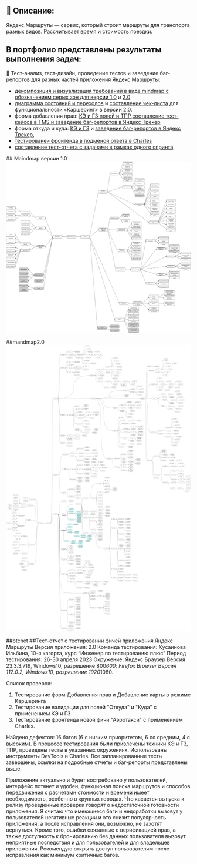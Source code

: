 ## :bookmark_tabs: Описание:
 
Яндекс.Маршруты — сервис, который строит маршруты для транспорта разных видов. Рассчитывает время и стоимость поездки.

## В портфолио представлены результаты выполнения задач:

:beginner: Тест-анализ, тест-дизайн, проведение тестов и заведение баг-репортов для разных частей приложения Яндекс Маршруты: 
- [декомпозиция и визуализация требований в виде mindmap с обозначением серых зон для версии 1.0](#maindmap1.0) и [2.0](#maindmap2.0)
- [диаграмма состояний и переходов](https://miro.com/app/board/uXjVMok1ENo=/?share_link_id=18906754799) и [составление чек-листа](https://github.com/Ilbina/Ilbina/blob/main/%D0%9F%D0%BE%D1%80%D1%82%D1%84%D0%BE%D0%BB%D0%B8%D0%BE%20%D0%98%D0%BD%D0%B6%D0%B5%D0%BD%D0%B5%D1%80%20%D0%BF%D0%BE%20%D1%82%D0%B5%D1%81%D1%82%D0%B8%D1%80%D0%BE%D0%B2%D0%B0%D0%BD%D0%B8%D1%8E/%D0%9F%D1%80%D0%B8%D0%BB%D0%BE%D0%B6%D0%B5%D0%BD%D0%B8%D0%B5%20%D0%AF%D0%BD%D0%B4%D0%B5%D0%BA%D1%81%20%D0%9C%D0%B0%D1%80%D1%88%D1%80%D1%83%D1%82%D1%8B%201.0%20%D0%B8%202.0/%D0%A7%D0%B5%D0%BA-%D0%BB%D0%B8%D1%81%D1%82%20%D1%82%D0%B5%D1%81%D1%82%D0%B8%D1%80%D0%BE%D0%B2%D0%B0%D0%BD%D0%B8%D1%8F%20%D0%BF%D0%B5%D1%80%D0%B5%D1%85%D0%BE%D0%B4%D0%BE%D0%B2%20%D0%AF%D0%9C%202.0%20%D0%9A%D0%B0%D1%80%D1%88%D0%B5%D1%80%D0%B8%D0%BD%D0%B3.txt) для функциональности «Каршеринг» в версии 2.0. 
- форма добавления прав: [КЭ и ГЗ полей и ТПР](https://docs.google.com/spreadsheets/d/1nTqKc-Fap4_mZmqXSM_o6YhKodGY72kWHsuvxgdFNyk/edit?usp=drive_link),[составление тест-кейсов в TMS и заведение баг-репортов в Яндекс Трекер](https://github.com/Ilbina/Ilbina/tree/main/%D0%9F%D0%BE%D1%80%D1%82%D1%84%D0%BE%D0%BB%D0%B8%D0%BE%20%D0%98%D0%BD%D0%B6%D0%B5%D0%BD%D0%B5%D1%80%20%D0%BF%D0%BE%20%D1%82%D0%B5%D1%81%D1%82%D0%B8%D1%80%D0%BE%D0%B2%D0%B0%D0%BD%D0%B8%D1%8E/%D0%9F%D1%80%D0%B8%D0%BB%D0%BE%D0%B6%D0%B5%D0%BD%D0%B8%D0%B5%20%D0%AF%D0%BD%D0%B4%D0%B5%D0%BA%D1%81%20%D0%9C%D0%B0%D1%80%D1%88%D1%80%D1%83%D1%82%D1%8B%201.0%20%D0%B8%202.0/%D0%A2%D0%9A%20%D0%B8%20%D0%B1%D0%B0%D0%B3-%D1%80%D0%B5%D0%BF%D0%BE%D1%80%D1%82%D1%8B%20%D1%84%D0%BE%D1%80%D0%BC%D1%8B%20%D0%BF%D1%80%D0%B0%D0%B2)
- форма откуда и куда: [КЭ и ГЗ](https://docs.google.com/spreadsheets/d/1qgUagMeDt64kE88VJxUWqgMFTNsi8mwh13GEk9Hr4ZY/edit?usp=drive_link) и [заведение баг-репортов  в Яндекс Трекер](https://github.com/Ilbina/Ilbina/tree/main/%D0%9F%D0%BE%D1%80%D1%82%D1%84%D0%BE%D0%BB%D0%B8%D0%BE%20%D0%98%D0%BD%D0%B6%D0%B5%D0%BD%D0%B5%D1%80%20%D0%BF%D0%BE%20%D1%82%D0%B5%D1%81%D1%82%D0%B8%D1%80%D0%BE%D0%B2%D0%B0%D0%BD%D0%B8%D1%8E/%D0%9F%D1%80%D0%B8%D0%BB%D0%BE%D0%B6%D0%B5%D0%BD%D0%B8%D0%B5%20%D0%AF%D0%BD%D0%B4%D0%B5%D0%BA%D1%81%20%D0%9C%D0%B0%D1%80%D1%88%D1%80%D1%83%D1%82%D1%8B%201.0%20%D0%B8%202.0/%D0%91%D0%B0%D0%B3-%D1%80%D0%B5%D0%BF%D0%BE%D1%80%D1%82%D1%8B%20%D0%9E%D1%82%D0%BA%D1%83%D0%B4%D0%B0-%D0%9A%D1%83%D0%B4%D0%B0), 
- [тестированеи фронтенда в подменой ответа в Charles](https://github.com/Ilbina/Ilbina/tree/main/%D0%9F%D0%BE%D1%80%D1%82%D1%84%D0%BE%D0%BB%D0%B8%D0%BE%20%D0%98%D0%BD%D0%B6%D0%B5%D0%BD%D0%B5%D1%80%20%D0%BF%D0%BE%20%D1%82%D0%B5%D1%81%D1%82%D0%B8%D1%80%D0%BE%D0%B2%D0%B0%D0%BD%D0%B8%D1%8E/%D0%9F%D1%80%D0%B8%D0%BB%D0%BE%D0%B6%D0%B5%D0%BD%D0%B8%D0%B5%20%D0%AF%D0%BD%D0%B4%D0%B5%D0%BA%D1%81%20%D0%9C%D0%B0%D1%80%D1%88%D1%80%D1%83%D1%82%D1%8B%201.0%20%D0%B8%202.0/%D0%9F%D0%BE%D0%B4%D0%BC%D0%B5%D0%BD%D0%B0%20Charles)
- [составление тест-отчета с задачами в рамках одного спринта](#otchet)

##<a name=maindmap1.0> Maindmap версии 1.0
![Alt-текст](https://github.com/Ilbina/Ilbina/blob/main/%D0%9F%D0%BE%D1%80%D1%82%D1%84%D0%BE%D0%BB%D0%B8%D0%BE%20%D0%98%D0%BD%D0%B6%D0%B5%D0%BD%D0%B5%D1%80%20%D0%BF%D0%BE%20%D1%82%D0%B5%D1%81%D1%82%D0%B8%D1%80%D0%BE%D0%B2%D0%B0%D0%BD%D0%B8%D1%8E/%D0%9F%D1%80%D0%B8%D0%BB%D0%BE%D0%B6%D0%B5%D0%BD%D0%B8%D0%B5%20%D0%AF%D0%BD%D0%B4%D0%B5%D0%BA%D1%81%20%D0%9C%D0%B0%D1%80%D1%88%D1%80%D1%83%D1%82%D1%8B%201.0%20%D0%B8%202.0/Mindmap1.0.png)

##mandmap2.0
![Alt-текст](https://github.com/Ilbina/Ilbina/blob/main/%D0%9F%D0%BE%D1%80%D1%82%D1%84%D0%BE%D0%BB%D0%B8%D0%BE%20%D0%98%D0%BD%D0%B6%D0%B5%D0%BD%D0%B5%D1%80%20%D0%BF%D0%BE%20%D1%82%D0%B5%D1%81%D1%82%D0%B8%D1%80%D0%BE%D0%B2%D0%B0%D0%BD%D0%B8%D1%8E/%D0%9F%D1%80%D0%B8%D0%BB%D0%BE%D0%B6%D0%B5%D0%BD%D0%B8%D0%B5%20%D0%AF%D0%BD%D0%B4%D0%B5%D0%BA%D1%81%20%D0%9C%D0%B0%D1%80%D1%88%D1%80%D1%83%D1%82%D1%8B%201.0%20%D0%B8%202.0/Mindmap2.0.png)


##otchet 
##Тест-отчет о тестировании фичей приложения Яндекс Маршруты
Версия приложения: 2.0
Команда тестирования: Хусаинова Ильбина, 10-я кагорта, курс “Инженер по тестированию плюс”
Период тестирования: 26-30 апреля 2023
Окружение: 
Яндекс Браузер Версия 23.3.3.719, Windows10, разрешение 800*600;
Firefox Browser Версия 112.0.2, Windows10, разрешение 1920*1080.

Список проверок:
1. Тестирование форм Добавления прав и Добавление карты в режиме Каршеринга 
2. Тестирование валидации для полей "Откуда" и "Куда" с применением КЭ и ГЗ
3. Тестирование фронтенда новой фичи "Аэротакси" с применением Charles.

Найдено дефектов: 16 багов (6 с низким приоритетом, 6 со средним, 4 с высоким).
В процессе тестирования были привлечены техники КЭ и ГЗ, ТПР, проведены тесты в указанных окружениях. Использованы инструменты DevTools и Charles. 
Все запланированные тесты завершены, ссылки на подробные отчеты и баг-репорты представлены выше. 

Приложение актуально и будет востребовано у пользователей, интерфейс потянет и удобен, функционал поиска маршрутов и способов передвижения с расчетами стоимости и времени имеет необходимость, особенно в крупных городах. 
Что касается выпуска к релизу проведенные проверки говорят о недостаточной готовности приложения. Я считаю что имеющиеся баги и недоработки вызовут у пользователей негативные реакции и это снизит популярность приложения, а после исправления они, возможно, не захотят вернуться. Кроме того, ошибки связанные с верификацией прав, а также доступность к бронированию без данных пользователя вызовут неприятные последствия и для пользователей и для владельцев приложения.
Рекомендую открыть доступ пользователям после исправления как минимум критичных багов.

